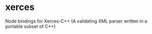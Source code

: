 xerces
======

Node bindings for Xerces-C++ (A validating XML parser written in a portable subset of C++)